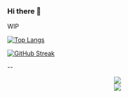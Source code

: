 ### Hi there 👋
WIP


[![Top Langs](https://github-readme-stats-seven-zeta-75.vercel.app/api/top-langs/?username=Gameoholic&theme=dark&show_icons=true&count_private=true)](https://github.com/anuraghazra/github-readme-stats)


[![GitHub Streak](https://streak-stats.demolab.com/?user=DenverCoder1)](https://git.io/streak-stats)


--



  <div align="center">
    <picture>
      <source
        srcset="https://github-readme-stats.vercel.app/api?username=Gameoholic&show_icons=true&theme=dark"
        media="(prefers-color-scheme: dark)"
      />
      <source
        srcset="https://github-readme-stats.vercel.app/api?username=Gameoholic&show_icons=true"
        media="(prefers-color-scheme: light), (prefers-color-scheme: no-preference)"
      />
      <img src="https://github-readme-stats.vercel.app/api?username=Gameoholic&show_icons=true" />
    </picture>
    <br />
    <picture>
      <source
        srcset="https://github-readme-stats.vercel.app/api/top-langs/?username=Gameoholic&size_weight=0.5&count_weight=0.5&theme=dark"
        media="(prefers-color-scheme: dark)"
      />
      <source
        srcset="https://github-readme-stats.vercel.app/api/top-langs/?username=Gameoholic&size_weight=0.5&count_weight=0.5"
        media="(prefers-color-scheme: light), (prefers-color-scheme: no-preference)"
      />
      <img src="https://github-readme-stats.vercel.app/api/top-langs/?username=Gameoholic&size_weight=0.5&count_weight=0.5" />
    </picture>
  </div>
</details>
